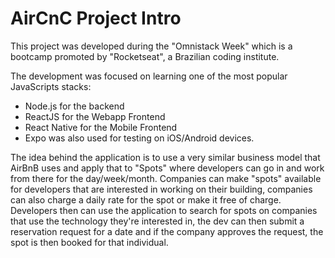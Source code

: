 # AirCnC Project Intro
This project was developed during the "Omnistack Week" which is a bootcamp promoted by "Rocketseat", a Brazilian coding institute.

The development was focused on learning one of the most popular JavaScripts stacks: 
  - Node.js for the backend
  - ReactJS for the Webapp Frontend 
  - React Native for the Mobile Frontend
  - Expo was also used for testing on iOS/Android devices.

The idea behind the application is to use a very similar business model that AirBnB uses and apply that to "Spots" where developers can go in and work from there for the day/week/month. Companies can make "spots" available for developers that are interested in working on their building, companies can also charge a daily rate for the spot or make it free of charge.
Developers then can use the application to search for spots on companies that use the technology they're interested in, the dev can then submit a reservation request for a date and if the company approves the request, the spot is then booked for that individual.
